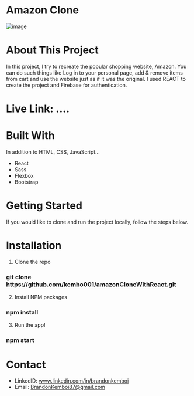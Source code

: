 # Amazon Clone
![image](https://user-images.githubusercontent.com/47574348/164879126-bdf2079a-560a-4397-a81b-99707cfe84f0.png)

# About This Project
In this project, I try to recreate the popular shopping website, Amazon. You can do such things like Log in to your personal page, add & remove items from cart and use the website just as if it was the original. I used REACT to create the project and Firebase for authentication. 
# Live Link: ....

# Built With
In addition to HTML, CSS, JavaScript...
- React
- Sass
- Flexbox
- Bootstrap

# Getting Started
If you would like to clone and run the project locally, follow the steps below. 

# Installation

1. Clone the repo 
### git clone https://github.com/kembo001/amazonCloneWithReact.git

2. Install NPM packages
### npm install

3. Run the app!
### npm start


# Contact
- LinkedID: www.linkedin.com/in/brandonkemboi
- Email: BrandonKemboi87@gmail.com
